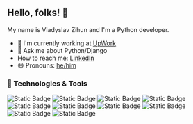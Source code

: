 ## Hello, folks! 👋
My name is Vladyslav Zihun and I'm a Python developer.

- 🔭 I'm currently working at [UpWork](https://www.upwork.com/freelancers/~012fa283cd9becf3c0)
- 💬 Ask me about Python/Django
- How to reach me: [LinkedIn](www.linkedin.com/in/zihun-vladyslav)
- 😄 Pronouns: [he/him](https://pronouns.org/he-him)

### 🔧 Technologies & Tools
![Static Badge](https://img.shields.io/badge/macOS-green?style=flat&logo=macOS&logoColor=white&labelColor=gray)
![Static Badge](https://img.shields.io/badge/Editor-PyCharm-green?style=flat&logo=PyCharm&logoColor=white&labelColor=gray)
![Static Badge](https://img.shields.io/badge/Code-PyCharm-green?style=flat&logo=Python&logoColor=white&labelColor=gray)
![Static Badge](https://img.shields.io/badge/Framework-Django-green?style=flat&logo=Django&logoColor=white&labelColor=gray)
![Static Badge](https://img.shields.io/badge/Code-JavaScript-green?style=flat&logo=JavaScript&logoColor=white&labelColor=gray)
![Static Badge](https://img.shields.io/badge/Tools-PostgreSQL-green?style=flat&logo=PostgreSQL&logoColor=white&labelColor=gray)
![Static Badge](https://img.shields.io/badge/Tools-Docker-green?style=flat&logo=Docker&logoColor=white&labelColor=gray)
![Static Badge](https://img.shields.io/badge/Tools-Kubernetes-green?style=flat&logo=Kubernetes&logoColor=white&labelColor=gray)
![Static Badge](https://img.shields.io/badge/Cloud-Digital%20Ocean-green?style=flat&logo=DigitalOcean&logoColor=white&labelColor=gray)
![Static Badge](https://img.shields.io/badge/Cloud-AWS-green?style=flat&logo=AWS&logoColor=white&labelColor=gray)
